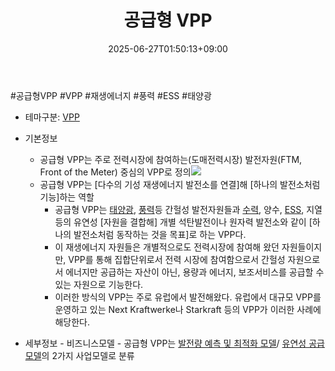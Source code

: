﻿---
title: "공급형 VPP"
date: 2025-06-27T01:50:13+09:00
lastmod: 2025-06-27T01:50:13+09:00
type: docs
sidebar:
  open: true
weight: 11
---
<div style="display:none">
  <meta property="article:published_time" content="2025-06-26T16:50:13Z" />
  <meta property="article:modified_time" content="2025-06-26T16:50:13Z" />
</div>
#공급형VPP #VPP #재생에너지 #풍력 #ESS #태양광 

- 테마구분: [VPP](/industry-study/vpp/)

- 기본정보
	- 공급형 VPP는 주로 전력시장에 참여하는(도매전력시장) 발전자원(FTM, Front of the Meter) 중심의 VPP로 정의![](https://i.imgur.com/kGoItDL.png)
	- 공급형 VPP는 [다수의 기성 재생에너지 발전소를 연결]해 [하나의 발전소처럼 기능]하는 역할
		- 공급형 VPP는 [태양광](/industry-study/태양광/), [풍력](/industry-study/풍력/)등 간헐성 발전자원들과 [수력](/industry-study/수력/), 양수, [ESS](/industry-study/ess/), 지열 등의 유연성 [자원을 결합해] 개별 석탄발전이나 원자력 발전소와 같이 [하나의 발전소처럼 동작하는 것을 목표]로 하는 VPP다. 
		- 이 재생에너지 자원들은 개별적으로도 전력시장에 참여해 왔던 자원들이지만, VPP를 통해 집합단위로서 전력 시장에 참여함으로서 간헐성 자원으로서 에너지만 공급하는 자산이 아닌, 용량과 에너지, 보조서비스를 공급할 수 있는 자원으로 기능한다. 
		- 이러한 방식의 VPP는 주로 유럽에서 발전해왔다. 유럽에서 대규모 VPP를 운영하고 있는 Next Kraftwerke나 Starkraft 등의 VPP가 이러한 사례에 해당한다.

- 세부정보
		- 비즈니스모델
				- 공급형 VPP는 [발전량 예측 및 최적화 모델](/industry-study/발전량-예측-및-최적화-모델/)/ [유연성 공급 모델](/industry-study/유연성-공급-모델/)의 2가지 사업모델로 분류
